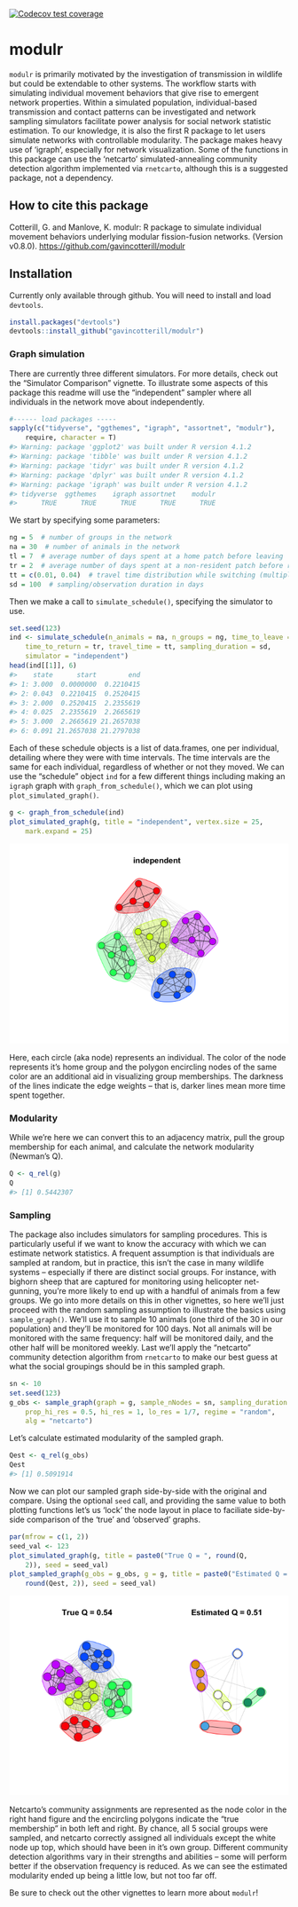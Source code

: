 <!-- badges: start --> 
[![Codecov test coverage](https://codecov.io/gh/gavincotterill/modulr/branch/main/graph/badge.svg)](https://app.codecov.io/gh/gavincotterill/modulr?branch=main)
<!-- badges: end -->

# modulr

`modulr` is primarily motivated by the investigation of transmission in
wildlife but could be extendable to other systems. The workflow starts
with simulating individual movement behaviors that give rise to emergent
network properties. Within a simulated population, individual-based
transmission and contact patterns can be investigated and network
sampling simulators facilitate power analysis for social network
statistic estimation. To our knowledge, it is also the first R package
to let users simulate networks with controllable modularity. The package
makes heavy use of ‘igraph’, especially for network visualization. Some
of the functions in this package can use the ‘netcarto’
simulated-annealing community detection algorithm implemented via
`rnetcarto`, although this is a suggested package, not a dependency.

## How to cite this package

Cotterill, G. and Manlove, K. modulr: R package to simulate individual
movement behaviors underlying modular fission-fusion networks. (Version
v0.8.0). <https://github.com/gavincotterill/modulr>

## Installation

Currently only available through github. You will need to install and
load `devtools`.

``` r
install.packages("devtools")
devtools::install_github("gavincotterill/modulr")
```

### Graph simulation

There are currently three different simulators. For more details, check
out the “Simulator Comparison” vignette. To illustrate some aspects of
this package this readme will use the “independent” sampler where all
individuals in the network move about independently.

``` r
#------ load packages -----
sapply(c("tidyverse", "ggthemes", "igraph", "assortnet", "modulr"),
    require, character = T)
#> Warning: package 'ggplot2' was built under R version 4.1.2
#> Warning: package 'tibble' was built under R version 4.1.2
#> Warning: package 'tidyr' was built under R version 4.1.2
#> Warning: package 'dplyr' was built under R version 4.1.2
#> Warning: package 'igraph' was built under R version 4.1.2
#> tidyverse  ggthemes    igraph assortnet    modulr 
#>      TRUE      TRUE      TRUE      TRUE      TRUE
```

We start by specifying some parameters:

``` r
ng = 5  # number of groups in the network
na = 30  # number of animals in the network
tl = 7  # average number of days spent at a home patch before leaving
tr = 2  # average number of days spent at a non-resident patch before returning home
tt = c(0.01, 0.04)  # travel time distribution while switching (multiply by 1440 minutes per day: between ~15 minutes to an hour to switch groups)
sd = 100  # sampling/observation duration in days
```

Then we make a call to `simulate_schedule()`, specifying the simulator
to use.

``` r
set.seed(123)
ind <- simulate_schedule(n_animals = na, n_groups = ng, time_to_leave = tl,
    time_to_return = tr, travel_time = tt, sampling_duration = sd,
    simulator = "independent")
head(ind[[1]], 6)
#>    state      start        end
#> 1: 3.000  0.0000000  0.2210415
#> 2: 0.043  0.2210415  0.2520415
#> 3: 2.000  0.2520415  2.2355619
#> 4: 0.025  2.2355619  2.2665619
#> 5: 3.000  2.2665619 21.2657038
#> 6: 0.091 21.2657038 21.2797038
```

Each of these schedule objects is a list of data.frames, one per
individual, detailing where they were with time intervals. The time
intervals are the same for each individual, regardless of whether or not
they moved. We can use the “schedule” object `ind` for a few different
things including making an `igraph` graph with `graph_from_schedule()`,
which we can plot using `plot_simulated_graph()`.

``` r
g <- graph_from_schedule(ind)
plot_simulated_graph(g, title = "independent", vertex.size = 25,
    mark.expand = 25)
```

![](man/figures/README-graph-1.png)

Here, each circle (aka node) represents an individual. The color of the
node represents it’s home group and the polygon encircling nodes of the
same color are an additional aid in visualizing group memberships. The
darkness of the lines indicate the edge weights – that is, darker lines
mean more time spent together.

### Modularity

While we’re here we can convert this to an adjacency matrix, pull the
group membership for each animal, and calculate the network modularity
(Newman’s Q).

``` r
Q <- q_rel(g)
Q
#> [1] 0.5442307
```

### Sampling

The package also includes simulators for sampling procedures. This is
particularly useful if we want to know the accuracy with which we can
estimate network statistics. A frequent assumption is that individuals
are sampled at random, but in practice, this isn’t the case in many
wildlife systems – especially if there are distinct social groups. For
instance, with bighorn sheep that are captured for monitoring using
helicopter net-gunning, you’re more likely to end up with a handful of
animals from a few groups. We go into more details on this in other
vignettes, so here we’ll just proceed with the random sampling
assumption to illustrate the basics using `sample_graph()`. We’ll use it
to sample 10 animals (one third of the 30 in our population) and they’ll
be monitored for 100 days. Not all animals will be monitored with the
same frequency: half will be monitored daily, and the other half will be
monitored weekly. Last we’ll apply the “netcarto” community detection
algorithm from `rnetcarto` to make our best guess at what the social
groupings should be in this sampled graph.

``` r
sn <- 10
set.seed(123)
g_obs <- sample_graph(graph = g, sample_nNodes = sn, sampling_duration = sd,
    prop_hi_res = 0.5, hi_res = 1, lo_res = 1/7, regime = "random",
    alg = "netcarto")
```

Let’s calculate estimated modularity of the sampled graph.

``` r
Qest <- q_rel(g_obs)
Qest
#> [1] 0.5091914
```

Now we can plot our sampled graph side-by-side with the original and
compare. Using the optional `seed` call, and providing the same value to
both plotting functions let’s us ‘lock’ the node layout in place to
faciliate side-by-side comparison of the ‘true’ and ‘observed’ graphs.

``` r
par(mfrow = c(1, 2))
seed_val <- 123
plot_simulated_graph(g, title = paste0("True Q = ", round(Q,
    2)), seed = seed_val)
plot_sampled_graph(g_obs = g_obs, g = g, title = paste0("Estimated Q = ",
    round(Qest, 2)), seed = seed_val)
```

![](man/figures/README-plot-sampled-1.png)

Netcarto’s community assignments are represented as the node color in
the right hand figure and the encircling polygons indicate the “true
membership” in both left and right. By chance, all 5 social groups were
sampled, and netcarto correctly assigned all individuals except the
white node up top, which should have been in it’s own group. Different
community detection algorithms vary in their strengths and abilities –
some will perform better if the observation frequency is reduced. As we
can see the estimated modularity ended up being a little low, but not
too far off.

Be sure to check out the other vignettes to learn more about `modulr`!
